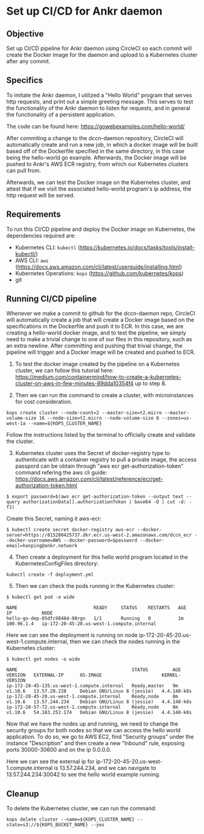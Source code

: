 # Set up CI/CD for Ankr daemon

## Objective

Set up CI/CD pipeline for Ankr daemon using CircleCI so each commit will create the Docker image for the daemon and upload to a Kubernetes cluster after any commit.

## Specifics

To imitate the Ankr daemon, I utilized a "Hello World" program that serves http requests, and print out a simple greeting message. This serves to test the functionality of the Ankr daemon to listen for requests, and in general the functionality of a persistent application. 

The code can be found here: https://gowebexamples.com/hello-world/

After commiting a change to the dccn-daemon repository, CircleCI will automatically create and run a new job, in which a docker image will be built based off of the Dockerfile specified in the same directory, in this case being the hello-world go example. Afterwards, the Docker image will be pushed to Ankr's AWS ECR registry, from which our Kubernetes clusters can pull from.

Afterwards, we can test the Docker image on the Kubernetes cluster, and attest that if we visit the associated hello-world program's ip address, the http request will be served. 

## Requirements

To run this CI/CD pipeline and deploy the Docker image on Kubernetes, the dependencies required are:
* Kubernetes CLI: `kubectl` (https://kubernetes.io/docs/tasks/tools/install-kubectl/)
* AWS CLI: `aws` (https://docs.aws.amazon.com/cli/latest/userguide/installing.html)
* Kubernetes Operations: `kops` (https://github.com/kubernetes/kops)
* git 

## Running CI/CD pipeline

Whenever we make a commit to github for the dccn-daemon repo, CircleCI will automatically create a job that will create a Docker image based on the specifications in the Dockerfile and push it to ECR. In this case, we are creating a hello-world docker image, and to test the pipeline, we simply need to make a trivial change to one of our files in this repository, such as an extra newline. After committing and pushing that trivial change, the pipeline will trigger and a Docker image will be created and pushed to ECR.

1. To test the docker image created by the pipeline on a Kubernetes cluster, we can follow this tutorial here: https://medium.com/containermind/how-to-create-a-kubernetes-cluster-on-aws-in-few-minutes-89dda10354f4 up to step 8. 

2. Then we can run the command to create a cluster, with microinstances for cost consideration.
```
kops create cluster --node-count=2 --master-size=t2.micro --master-volume-size 16 --node-size=t2.micro --node-volume-size 8 --zones=us-west-1a --name=${KOPS_CLUSTER_NAME}
```

Follow the instructions listed by the terminal to officially create and validate the cluster.

3. Kubernetes cluster uses the Secret of docker-registry type to authenticate with a container registry to pull a private image, the access passpord can be obtain through "aws ecr get-authorization-token" command refering the aws cli guide:
https://docs.aws.amazon.com/cli/latest/reference/ecr/get-authorization-token.html

```
$ export password=$(aws ecr get-authorization-token --output text --query authorizationData[].authorizationToken | base64 -D | cut -d: -f2)
```

Create this Secret, naming it aws-ecr:
```
$ kubectl create secret docker-registry aws-ecr --docker-server=https://815280425737.dkr.ecr.us-west-2.amazonaws.com/dccn_ecr --docker-username=AWS --docker-password=$password --docker-email=hanping@ankr.network
```

4. Then create a deployment for this hello world program located in the KubernetesConfigFiles directory:
```
kubectl create -f deployment.yml
```

5. Then we can check the pods running in the Kubernetes cluster:
```
$ kubectl get pod -o wide

NAME                            READY     STATUS    RESTARTS   AGE       IP           NODE
hello-go-dep-85dfc98484-98rgn   1/1       Running   0          1m        100.96.1.4   ip-172-20-45-20.us-west-1.compute.internal
```

Here we can see the deployment is running on node ip-172-20-45-20.us-west-1.compute.internal, then we can check the nodes running in the Kubernetes cluster:

```
$ kubectl get nodes -o wide

NAME                                          STATUS         AGE       VERSION   EXTERNAL-IP      OS-IMAGE                      KERNEL-VERSION
ip-172-20-45-135.us-west-1.compute.internal   Ready,master   9m        v1.10.6   13.57.28.228     Debian GNU/Linux 8 (jessie)   4.4.148-k8s
ip-172-20-45-20.us-west-1.compute.internal    Ready,node     8m        v1.10.6   13.57.244.234    Debian GNU/Linux 8 (jessie)   4.4.148-k8s
ip-172-20-57-72.us-west-1.compute.internal    Ready,node     8m        v1.10.6   54.183.252.174   Debian GNU/Linux 8 (jessie)   4.4.148-k8s
```

Now that we have the nodes up and running, we need to change the security groups for both nodes so that we can access the hello world application. To do so, we go to AWS EC2, find "Security groups" under the instance "Description" and then create a new "Inbound" rule, exposing ports 30000-30600 and on the ip 0.0.0.0. 

Here we can see the external ip for ip-172-20-45-20.us-west-1.compute.internal is 13.57.244.234, and we can navigate to 13.57.244.234:30042 to see the hello world example running.

## Cleanup

To delete the Kubernetes cluster, we can run the command:

```
kops delete cluster --name=${KOPS_CLUSTER_NAME} --state=s3://${KOPS_BUCKET_NAME} --yes
```


